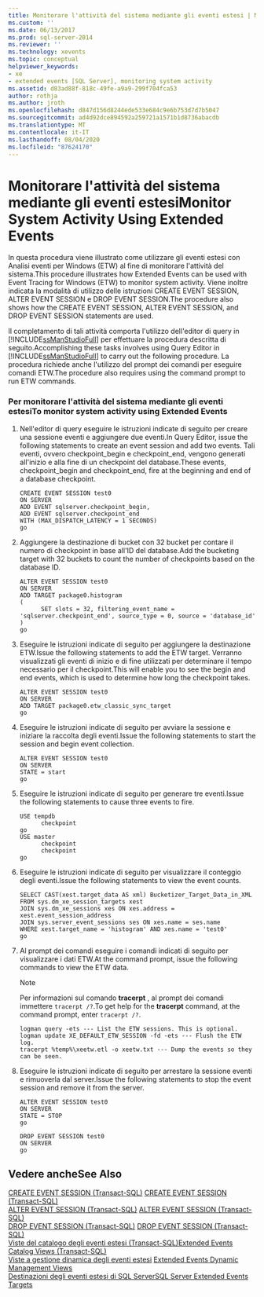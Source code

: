 ```yaml
---
title: Monitorare l'attività del sistema mediante gli eventi estesi | Microsoft Docs
ms.custom: ''
ms.date: 06/13/2017
ms.prod: sql-server-2014
ms.reviewer: ''
ms.technology: xevents
ms.topic: conceptual
helpviewer_keywords:
- xe
- extended events [SQL Server], monitoring system activity
ms.assetid: d83ad88f-818c-49fe-a9a9-299f704fca53
author: rothja
ms.author: jroth
ms.openlocfilehash: d847d156d8244ede533e684c9e6b753d7d7b5047
ms.sourcegitcommit: ad4d92dce894592a259721a1571b1d8736abacdb
ms.translationtype: MT
ms.contentlocale: it-IT
ms.lasthandoff: 08/04/2020
ms.locfileid: "87624170"
---
```

# <a name="monitor-system-activity-using-extended-events"></a><span data-ttu-id="4e790-102">Monitorare l'attività del sistema mediante gli eventi estesi</span><span class="sxs-lookup"><span data-stu-id="4e790-102">Monitor System Activity Using Extended Events</span></span>
  <span data-ttu-id="4e790-103">In questa procedura viene illustrato come utilizzare gli eventi estesi con Analisi eventi per Windows (ETW) al fine di monitorare l'attività del sistema.</span><span class="sxs-lookup"><span data-stu-id="4e790-103">This procedure illustrates how Extended Events can be used with Event Tracing for Windows (ETW) to monitor system activity.</span></span> <span data-ttu-id="4e790-104">Viene inoltre indicata la modalità di utilizzo delle istruzioni CREATE EVENT SESSION, ALTER EVENT SESSION e DROP EVENT SESSION.</span><span class="sxs-lookup"><span data-stu-id="4e790-104">The procedure also shows how the CREATE EVENT SESSION, ALTER EVENT SESSION, and DROP EVENT SESSION statements are used.</span></span>  
  
 <span data-ttu-id="4e790-105">Il completamento di tali attività comporta l'utilizzo dell'editor di query in [!INCLUDE[ssManStudioFull](../../includes/ssmanstudiofull-md.md)] per effettuare la procedura descritta di seguito.</span><span class="sxs-lookup"><span data-stu-id="4e790-105">Accomplishing these tasks involves using Query Editor in [!INCLUDE[ssManStudioFull](../../includes/ssmanstudiofull-md.md)] to carry out the following procedure.</span></span> <span data-ttu-id="4e790-106">La procedura richiede anche l'utilizzo del prompt dei comandi per eseguire comandi ETW.</span><span class="sxs-lookup"><span data-stu-id="4e790-106">The procedure also requires using the command prompt to run ETW commands.</span></span>  
  
### <a name="to-monitor-system-activity-using-extended-events"></a><span data-ttu-id="4e790-107">Per monitorare l'attività del sistema mediante gli eventi estesi</span><span class="sxs-lookup"><span data-stu-id="4e790-107">To monitor system activity using Extended Events</span></span>  
  
1.  <span data-ttu-id="4e790-108">Nell'editor di query eseguire le istruzioni indicate di seguito per creare una sessione eventi e aggiungere due eventi.</span><span class="sxs-lookup"><span data-stu-id="4e790-108">In Query Editor, issue the following statements to create an event session and add two events.</span></span> <span data-ttu-id="4e790-109">Tali eventi, ovvero checkpoint_begin e checkpoint_end, vengono generati all'inizio e alla fine di un checkpoint del database.</span><span class="sxs-lookup"><span data-stu-id="4e790-109">These events, checkpoint_begin and checkpoint_end, fire at the beginning and end of a database checkpoint.</span></span>  
  
    ```  
    CREATE EVENT SESSION test0  
    ON SERVER  
    ADD EVENT sqlserver.checkpoint_begin,  
    ADD EVENT sqlserver.checkpoint_end  
    WITH (MAX_DISPATCH_LATENCY = 1 SECONDS)  
    go  
    ```  
  
2.  <span data-ttu-id="4e790-110">Aggiungere la destinazione di bucket con 32 bucket per contare il numero di checkpoint in base all'ID del database.</span><span class="sxs-lookup"><span data-stu-id="4e790-110">Add the bucketing target with 32 buckets to count the number of checkpoints based on the database ID.</span></span>  
  
    ```  
    ALTER EVENT SESSION test0  
    ON SERVER  
    ADD TARGET package0.histogram  
    (  
          SET slots = 32, filtering_event_name = 'sqlserver.checkpoint_end', source_type = 0, source = 'database_id'  
    )  
    go  
    ```  
  
3.  <span data-ttu-id="4e790-111">Eseguire le istruzioni indicate di seguito per aggiungere la destinazione ETW.</span><span class="sxs-lookup"><span data-stu-id="4e790-111">Issue the following statements to add the ETW target.</span></span> <span data-ttu-id="4e790-112">Verranno visualizzati gli eventi di inizio e di fine utilizzati per determinare il tempo necessario per il checkpoint.</span><span class="sxs-lookup"><span data-stu-id="4e790-112">This will enable you to see the begin and end events, which is used to determine how long the checkpoint takes.</span></span>  
  
    ```  
    ALTER EVENT SESSION test0  
    ON SERVER  
    ADD TARGET package0.etw_classic_sync_target  
    go  
    ```  
  
4.  <span data-ttu-id="4e790-113">Eseguire le istruzioni indicate di seguito per avviare la sessione e iniziare la raccolta degli eventi.</span><span class="sxs-lookup"><span data-stu-id="4e790-113">Issue the following statements to start the session and begin event collection.</span></span>  
  
    ```  
    ALTER EVENT SESSION test0  
    ON SERVER  
    STATE = start  
    go  
    ```  
  
5.  <span data-ttu-id="4e790-114">Eseguire le istruzioni indicate di seguito per generare tre eventi.</span><span class="sxs-lookup"><span data-stu-id="4e790-114">Issue the following statements to cause three events to fire.</span></span>  
  
    ```  
    USE tempdb  
          checkpoint  
    go  
    USE master  
          checkpoint  
          checkpoint  
    go  
    ```  
  
6.  <span data-ttu-id="4e790-115">Eseguire le istruzioni indicate di seguito per visualizzare il conteggio degli eventi.</span><span class="sxs-lookup"><span data-stu-id="4e790-115">Issue the following statements to view the event counts.</span></span>  
  
    ```  
    SELECT CAST(xest.target_data AS xml) Bucketizer_Target_Data_in_XML  
    FROM sys.dm_xe_session_targets xest  
    JOIN sys.dm_xe_sessions xes ON xes.address = xest.event_session_address  
    JOIN sys.server_event_sessions ses ON xes.name = ses.name  
    WHERE xest.target_name = 'histogram' AND xes.name = 'test0'  
    go  
    ```  
  
7.  <span data-ttu-id="4e790-116">Al prompt dei comandi eseguire i comandi indicati di seguito per visualizzare i dati ETW.</span><span class="sxs-lookup"><span data-stu-id="4e790-116">At the command prompt, issue the following commands to view the ETW data.</span></span>  
  
    > [!NOTE]  
    >  <span data-ttu-id="4e790-117">Per informazioni sul comando **tracerpt** , al prompt dei comandi immettere `tracerpt /?`.</span><span class="sxs-lookup"><span data-stu-id="4e790-117">To get help for the **tracerpt** command, at the command prompt, enter `tracerpt /?`.</span></span>  
  
    ```  
    logman query -ets --- List the ETW sessions. This is optional.  
    logman update XE_DEFAULT_ETW_SESSION -fd -ets --- Flush the ETW log.  
    tracerpt %temp%\xeetw.etl -o xeetw.txt --- Dump the events so they can be seen.  
    ```  
  
8.  <span data-ttu-id="4e790-118">Eseguire le istruzioni indicate di seguito per arrestare la sessione eventi e rimuoverla dal server.</span><span class="sxs-lookup"><span data-stu-id="4e790-118">Issue the following statements to stop the event session and remove it from the server.</span></span>  
  
    ```  
    ALTER EVENT SESSION test0  
    ON SERVER  
    STATE = STOP  
    go  
  
    DROP EVENT SESSION test0  
    ON SERVER  
    go  
    ```  
  
## <a name="see-also"></a><span data-ttu-id="4e790-119">Vedere anche</span><span class="sxs-lookup"><span data-stu-id="4e790-119">See Also</span></span>  
 <span data-ttu-id="4e790-120">[CREATE EVENT SESSION &#40;Transact-SQL&#41;](/sql/t-sql/statements/create-event-session-transact-sql) </span><span class="sxs-lookup"><span data-stu-id="4e790-120">[CREATE EVENT SESSION &#40;Transact-SQL&#41;](/sql/t-sql/statements/create-event-session-transact-sql) </span></span>  
 <span data-ttu-id="4e790-121">[ALTER EVENT SESSION &#40;Transact-SQL&#41;](/sql/t-sql/statements/alter-event-session-transact-sql) </span><span class="sxs-lookup"><span data-stu-id="4e790-121">[ALTER EVENT SESSION &#40;Transact-SQL&#41;](/sql/t-sql/statements/alter-event-session-transact-sql) </span></span>  
 <span data-ttu-id="4e790-122">[DROP EVENT SESSION &#40;Transact-SQL&#41;](/sql/t-sql/statements/drop-event-session-transact-sql) </span><span class="sxs-lookup"><span data-stu-id="4e790-122">[DROP EVENT SESSION &#40;Transact-SQL&#41;](/sql/t-sql/statements/drop-event-session-transact-sql) </span></span>  
 [<span data-ttu-id="4e790-123">Viste del catalogo degli eventi estesi &#40;Transact-SQL&#41;</span><span class="sxs-lookup"><span data-stu-id="4e790-123">Extended Events Catalog Views &#40;Transact-SQL&#41;</span></span>](/sql/relational-databases/system-catalog-views/extended-events-catalog-views-transact-sql)  
 <span data-ttu-id="4e790-124">[Viste a gestione dinamica degli eventi estesi](../views/views.md) </span><span class="sxs-lookup"><span data-stu-id="4e790-124">[Extended Events Dynamic Management Views](../views/views.md) </span></span>  
 [<span data-ttu-id="4e790-125">Destinazioni degli eventi estesi di SQL Server</span><span class="sxs-lookup"><span data-stu-id="4e790-125">SQL Server Extended Events Targets</span></span>](../../database-engine/sql-server-extended-events-targets.md)  
  
  
